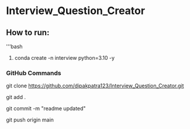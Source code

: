 # Interview_Question_Creator

## How to run:

'''bash
1. conda create -n interview python=3.10 -y

### GitHub Commands

git clone https://github.com/dipakpatra123/Interview_Question_Creator.git

git add .

 git commit -m "readme updated"

 git push origin main